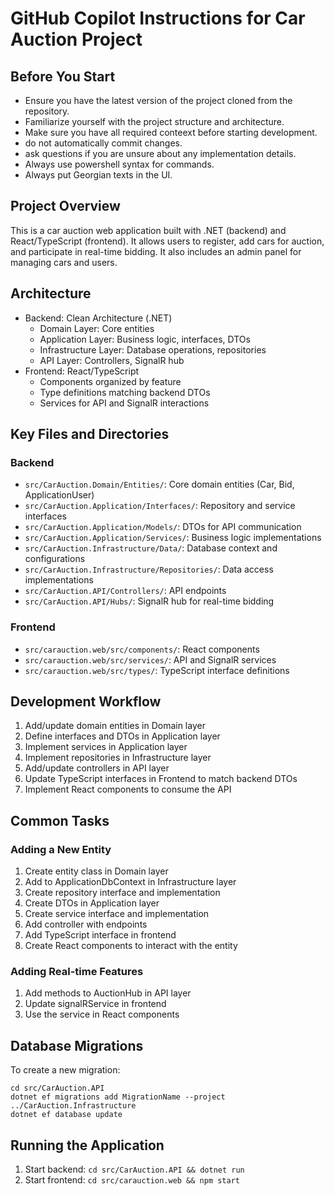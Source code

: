 # GitHub Copilot Instructions for Car Auction Project

## Before You Start
- Ensure you have the latest version of the project cloned from the repository.
- Familiarize yourself with the project structure and architecture.
- Make sure you have all required conteext before starting development.
- do not automatically commit changes.
- ask questions if you are unsure about any implementation details.
- Always use powershell syntax for commands.
- Always put Georgian texts in the UI. 

## Project Overview
This is a car auction web application built with .NET (backend) and React/TypeScript (frontend). It allows users to register, add cars for auction, and participate in real-time bidding. It also includes an admin panel for managing cars and users.

## Architecture
- Backend: Clean Architecture (.NET)
  - Domain Layer: Core entities
  - Application Layer: Business logic, interfaces, DTOs
  - Infrastructure Layer: Database operations, repositories
  - API Layer: Controllers, SignalR hub
- Frontend: React/TypeScript
  - Components organized by feature
  - Type definitions matching backend DTOs
  - Services for API and SignalR interactions

## Key Files and Directories

### Backend
- `src/CarAuction.Domain/Entities/`: Core domain entities (Car, Bid, ApplicationUser)
- `src/CarAuction.Application/Interfaces/`: Repository and service interfaces
- `src/CarAuction.Application/Models/`: DTOs for API communication
- `src/CarAuction.Application/Services/`: Business logic implementations
- `src/CarAuction.Infrastructure/Data/`: Database context and configurations
- `src/CarAuction.Infrastructure/Repositories/`: Data access implementations
- `src/CarAuction.API/Controllers/`: API endpoints
- `src/CarAuction.API/Hubs/`: SignalR hub for real-time bidding

### Frontend
- `src/carauction.web/src/components/`: React components
- `src/carauction.web/src/services/`: API and SignalR services
- `src/carauction.web/src/types/`: TypeScript interface definitions

## Development Workflow
1. Add/update domain entities in Domain layer
2. Define interfaces and DTOs in Application layer
3. Implement services in Application layer
4. Implement repositories in Infrastructure layer
5. Add/update controllers in API layer
6. Update TypeScript interfaces in Frontend to match backend DTOs
7. Implement React components to consume the API

## Common Tasks

### Adding a New Entity
1. Create entity class in Domain layer
2. Add to ApplicationDbContext in Infrastructure layer
3. Create repository interface and implementation
4. Create DTOs in Application layer
5. Create service interface and implementation
6. Add controller with endpoints
7. Add TypeScript interface in frontend
8. Create React components to interact with the entity

### Adding Real-time Features
1. Add methods to AuctionHub in API layer
2. Update signalRService in frontend
3. Use the service in React components

## Database Migrations
To create a new migration:
```
cd src/CarAuction.API
dotnet ef migrations add MigrationName --project ../CarAuction.Infrastructure
dotnet ef database update
```

## Running the Application
1. Start backend: `cd src/CarAuction.API && dotnet run`
2. Start frontend: `cd src/carauction.web && npm start`
